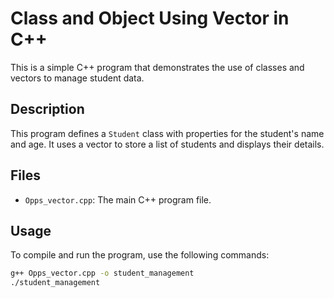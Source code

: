 # Class and Object Using Vector in C++

This is a simple C++ program that demonstrates the use of classes and vectors to manage student data.

## Description
This program defines a `Student` class with properties for the student's name and age. It uses a vector to store a list of students and displays their details.

## Files
- `Opps_vector.cpp`: The main C++ program file.

## Usage
To compile and run the program, use the following commands:

```bash
g++ Opps_vector.cpp -o student_management
./student_management
